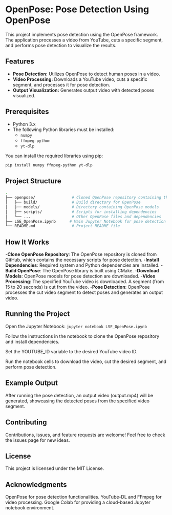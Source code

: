 # OpenPose: Pose Detection Using OpenPose

This project implements pose detection using the OpenPose framework. The application processes a video from YouTube, cuts a specific segment, and performs pose detection to visualize the results.

## Features
- **Pose Detection:** Utilizes OpenPose to detect human poses in a video.
- **Video Processing:** Downloads a YouTube video, cuts a specific segment, and processes it for pose detection.
- **Output Visualization:** Generates output video with detected poses visualized.

## Prerequisites
- Python 3.x
- The following Python libraries must be installed:
  - `numpy`
  - `ffmpeg-python`
  - `yt-dlp`

You can install the required libraries using pip:
```bash
pip install numpy ffmpeg-python yt-dlp
```
## Project Structure
```bash
.
├── openpose/                # Cloned OpenPose repository containing the model and scripts
│   ├── build/               # Build directory for OpenPose
│   ├── models/              # Directory containing OpenPose models
│   ├── scripts/             # Scripts for installing dependencies
│   └── ...                  # Other OpenPose files and dependencies
├── LSE_OpenPose.ipynb      # Main Jupyter Notebook for pose detection
└── README.md                # Project README file
```
## How It Works

-**Clone OpenPose Repository**: The OpenPose repository is cloned from GitHub, which contains the necessary scripts for pose detection.
-**Install Dependencies**: Required system and Python dependencies are installed.
-**Build OpenPose**: The OpenPose library is built using CMake.
-**Download Models**: OpenPose models for pose detection are downloaded.
-**Video Processing**:
The specified YouTube video is downloaded.
A segment (from 15 to 20 seconds) is cut from the video.
-**Pose Detection**: OpenPose processes the cut video segment to detect poses and generates an output video.

## Running the Project
Open the Jupyter Notebook:
`jupyter notebook LSE_OpenPose.ipynb`

Follow the instructions in the notebook to clone the OpenPose repository and install dependencies.

Set the YOUTUBE_ID variable to the desired YouTube video ID.

Run the notebook cells to download the video, cut the desired segment, and perform pose detection.

## Example Output
After running the pose detection, an output video (output.mp4) will be generated, showcasing the detected poses from the specified video segment.

## Contributing
Contributions, issues, and feature requests are welcome! Feel free to check the issues page for new ideas.

## License
This project is licensed under the MIT License.

## Acknowledgments
OpenPose for pose detection functionalities.
YouTube-DL and FFmpeg for video processing.
Google Colab for providing a cloud-based Jupyter notebook environment.
